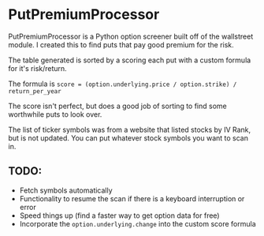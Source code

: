 # PutPremiumProcessor
PutPremiumProcessor is a Python option screener built off of the wallstreet module. I created this to find puts that pay good premium for the risk.

The table generated is sorted by a scoring each put with a custom formula for it's risk/return.

The formula is `score = (option.underlying.price / option.strike) / return_per_year`

The score isn't perfect, but does a good job of sorting to find some worthwhile puts to look over.

The list of ticker symbols was from a website that listed stocks by IV Rank, but is not updated. You can put whatever stock symbols you want to scan in. 

## TODO:
- Fetch symbols automatically
- Functionality to resume the scan if there is a keyboard interruption or error
- Speed things up (find a faster way to get option data for free)
- Incorporate the `option.underlying.change` into the custom score formula
